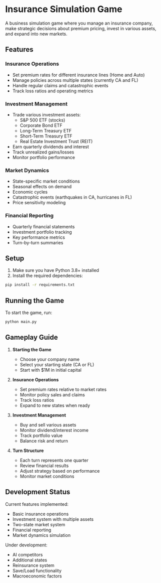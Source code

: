 # Insurance Simulation Game

A business simulation game where you manage an insurance company, make strategic decisions about premium pricing, invest in various assets, and expand into new markets.

## Features

### Insurance Operations
- Set premium rates for different insurance lines (Home and Auto)
- Manage policies across multiple states (currently CA and FL)
- Handle regular claims and catastrophic events
- Track loss ratios and operating metrics

### Investment Management
- Trade various investment assets:
  - S&P 500 ETF (stocks)
  - Corporate Bond ETF
  - Long-Term Treasury ETF
  - Short-Term Treasury ETF
  - Real Estate Investment Trust (REIT)
- Earn quarterly dividends and interest
- Track unrealized gains/losses
- Monitor portfolio performance

### Market Dynamics
- State-specific market conditions
- Seasonal effects on demand
- Economic cycles
- Catastrophic events (earthquakes in CA, hurricanes in FL)
- Price sensitivity modeling

### Financial Reporting
- Quarterly financial statements
- Investment portfolio tracking
- Key performance metrics
- Turn-by-turn summaries

## Setup

1. Make sure you have Python 3.8+ installed
2. Install the required dependencies:
```bash
pip install -r requirements.txt
```

## Running the Game

To start the game, run:
```bash
python main.py
```

## Gameplay Guide

1. **Starting the Game**
   - Choose your company name
   - Select your starting state (CA or FL)
   - Start with $1M in initial capital

2. **Insurance Operations**
   - Set premium rates relative to market rates
   - Monitor policy sales and claims
   - Track loss ratios
   - Expand to new states when ready

3. **Investment Management**
   - Buy and sell various assets
   - Monitor dividend/interest income
   - Track portfolio value
   - Balance risk and return

4. **Turn Structure**
   - Each turn represents one quarter
   - Review financial results
   - Adjust strategy based on performance
   - Monitor market conditions

## Development Status

Current features implemented:
- Basic insurance operations
- Investment system with multiple assets
- Two-state market system
- Financial reporting
- Market dynamics simulation

Under development:
- AI competitors
- Additional states
- Reinsurance system
- Save/Load functionality
- Macroeconomic factors 